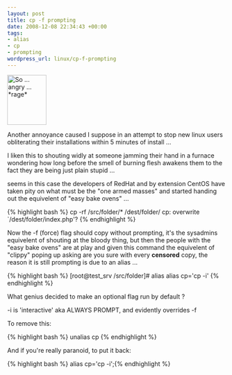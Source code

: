 ```yaml
--- 
layout: post
title: cp -f prompting
date: 2008-12-08 22:34:43 +00:00
tags: 
- alias
- cp
- prompting
wordpress_url: linux/cp-f-prompting
---
```

<img src="http://www.saiweb.co.ukcdn.saiweb.co.uk/uploads/2008/12/chibi_angry_small.jpg" alt="So ... angry ... *rage*" title="chibi_angry_small" width="90" height="115" class="size-full wp-image-343" />

Another annoyance caused I suppose in an attempt to stop new linux users obliterating their installations within 5 minutes of install ...

I liken this to shouting widly at someone jamming their hand in a furnace wondering how long before the smell of burning flesh awakens them to the fact they are being just plain stupid ...

seems in this case the developers of RedHat and by extension CentOS have taken pity on what must be the "one armed masses" and started handing out the equivelent of "easy bake ovens" ...

{% highlight bash %}
cp -rf /src/folder/* /dest/folder/
cp: overwrite `/dest/folder/index.php'?
{% endhighlight %}

Now the -f (force) flag should copy without prompting, it's the sysadmins equivelent of shouting at the bloody thing, but then the people with the "easy bake ovens" are at play and given this command the equivelent of "clippy" poping up asking are you sure with every **censored** copy, the reason it is still prompting is due to an alias ...

{% highlight bash %}
[root@test_srv /src/folder]# alias
alias cp='cp -i'
{% endhighlight %}

What genius decided to make an optional flag run by default ?

-i is 'interactive' aka ALWAYS PROMPT, and evidently overrides -f 

To remove this:

{% highlight bash %}
unalias cp
{% endhighlight %}

And if you're really paranoid, to put it back:

{% highlight bash %}
alias cp='cp -i';{% endhighlight %}

